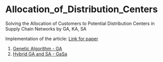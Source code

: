 # Allocation_of_Distribution_Centers

Solving the Allocation of Customers to Potential Distribution Centers in Supply Chain Networks by GA, KA, SA

Implementation of the article: [Link for paper](https://www.researchgate.net/publication/317101536_Solving_the_Allocation_of_Customers_to_Potential_Distribution_Centers_in_Supply_Chain_Networks_by_GA_KA_SA)

  1. [Genetic Algorithm - GA](https://github.com/Majid-Sohrabi/Allocation_of_Distribution_Centers/blob/main/Algorithm/Algorithm_GA.m)
  2. [Hybrid GA and SA - GaSa](https://github.com/Majid-Sohrabi/Allocation_of_Distribution_Centers/blob/main/Algorithm/Algorithm_Hybrid_GaSa.m)
